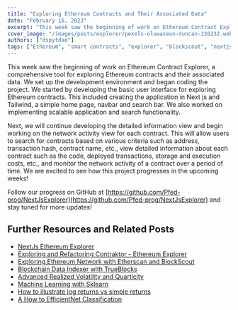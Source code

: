 ```yaml
---
title: "Exploring Ethereum Contracts and Their Associated Data"
date: "February 16, 2023"
excerpt: "This week saw the beginning of work on Ethereum Contract Explorer, a comprehensive tool for exploring Ethereum contracts and their associated data."
cover_image: "/images/posts/explorer/pexels-oluwaseun-duncan-226232.webp"
authors: ["dspytdao"]
tags: ["Ethereum", "smart contracts", "explorer", "blockscout", "nextjs"]
---
```


This week saw the beginning of work on Ethereum Contract Explorer, a comprehensive tool for exploring Ethereum contracts and their associated data. We set up the development environment and began coding the project. We started by developing the basic user interface for exploring Ethereum contracts. This included creating the application in Next js and Tailwind, a simple home page, navbar and search bar. We also worked on implementing scalable application and search functionality.

Next, we will continue developing the detailed information view and begin working on the network activity view for each contract. This will allow users to search for contracts based on various criteria such as address, transaction hash, contract name, etc., view detailed information about each contract such as the code, deployed transactions, storage and execution costs, etc., and monitor the network activity of a contract over a period of time. We are excited to see how this project progresses in the upcoming weeks!

Follow our progress on GitHub at [https://github.com/Pfed-prog/NextJsExplorer](https://github.com/Pfed-prog/NextJsExplorer) and stay tuned for more updates!

## Further Resources and Related Posts

- [NextJs Ethereum Explorer](https://github.com/Pfed-prog/NextJsExplorer)
- [Exploring and Refactoring Contraktor - Ethereum Explorer](https://dspyt.com/refactoring-contraktor)
- [Exploring Ethereum Network with Etherscan and BlockScout](https://dspyt.com/exploring-ethereum)
- [Blockchain Data Indexer with TrueBlocks](https://dspyt.com/blockchain-data-indexer-with-trueblocks)
- [Advanced Realized Volatility and Quarticity](https://dspyt.com/advanced-realized-volatility-and-quarticity)
- [Machine Learning with Sklearn](https://dspyt.com/machine-learning-time-series-temperature-data-modeling)
- [How to illustrate log returns vs simple returns](https://dspyt.com/simple-returns-log-return-and-volatility-simple-introduction)
- [A How to EfficientNet Classification](https://dspyt.com/efficientnet-classification)
